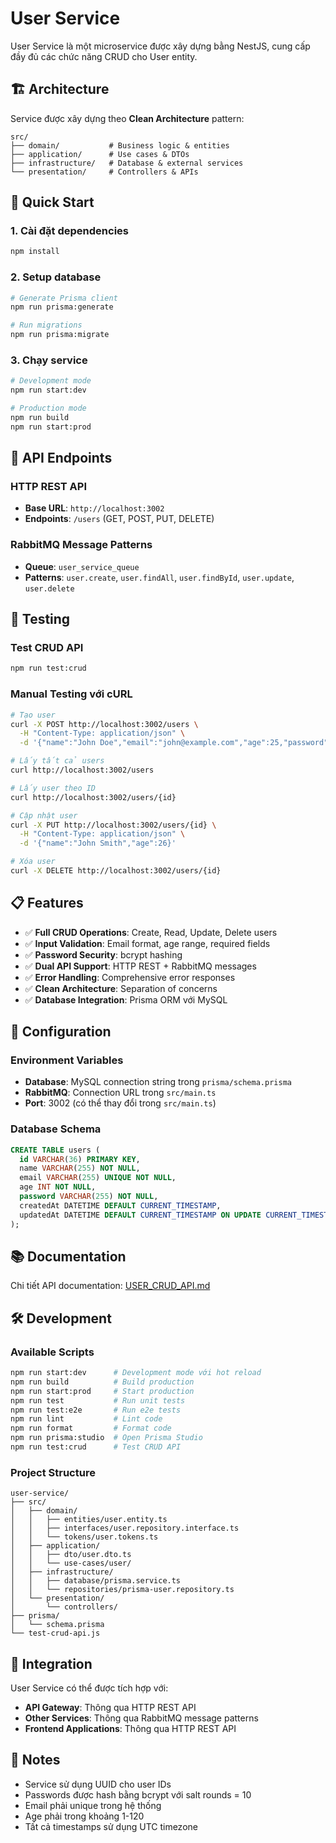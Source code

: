 # User Service

User Service là một microservice được xây dựng bằng NestJS, cung cấp đầy đủ các chức năng CRUD cho User entity.

## 🏗️ Architecture

Service được xây dựng theo **Clean Architecture** pattern:

```
src/
├── domain/           # Business logic & entities
├── application/      # Use cases & DTOs
├── infrastructure/   # Database & external services
└── presentation/     # Controllers & APIs
```

## 🚀 Quick Start

### 1. Cài đặt dependencies
```bash
npm install
```

### 2. Setup database
```bash
# Generate Prisma client
npm run prisma:generate

# Run migrations
npm run prisma:migrate
```

### 3. Chạy service
```bash
# Development mode
npm run start:dev

# Production mode
npm run build
npm run start:prod
```

## 📡 API Endpoints

### HTTP REST API
- **Base URL**: `http://localhost:3002`
- **Endpoints**: `/users` (GET, POST, PUT, DELETE)

### RabbitMQ Message Patterns
- **Queue**: `user_service_queue`
- **Patterns**: `user.create`, `user.findAll`, `user.findById`, `user.update`, `user.delete`

## 🧪 Testing

### Test CRUD API
```bash
npm run test:crud
```

### Manual Testing với cURL
```bash
# Tạo user
curl -X POST http://localhost:3002/users \
  -H "Content-Type: application/json" \
  -d '{"name":"John Doe","email":"john@example.com","age":25,"password":"password123"}'

# Lấy tất cả users
curl http://localhost:3002/users

# Lấy user theo ID
curl http://localhost:3002/users/{id}

# Cập nhật user
curl -X PUT http://localhost:3002/users/{id} \
  -H "Content-Type: application/json" \
  -d '{"name":"John Smith","age":26}'

# Xóa user
curl -X DELETE http://localhost:3002/users/{id}
```

## 📋 Features

- ✅ **Full CRUD Operations**: Create, Read, Update, Delete users
- ✅ **Input Validation**: Email format, age range, required fields
- ✅ **Password Security**: bcrypt hashing
- ✅ **Dual API Support**: HTTP REST + RabbitMQ messages
- ✅ **Error Handling**: Comprehensive error responses
- ✅ **Clean Architecture**: Separation of concerns
- ✅ **Database Integration**: Prisma ORM với MySQL

## 🔧 Configuration

### Environment Variables
- **Database**: MySQL connection string trong `prisma/schema.prisma`
- **RabbitMQ**: Connection URL trong `src/main.ts`
- **Port**: 3002 (có thể thay đổi trong `src/main.ts`)

### Database Schema
```sql
CREATE TABLE users (
  id VARCHAR(36) PRIMARY KEY,
  name VARCHAR(255) NOT NULL,
  email VARCHAR(255) UNIQUE NOT NULL,
  age INT NOT NULL,
  password VARCHAR(255) NOT NULL,
  createdAt DATETIME DEFAULT CURRENT_TIMESTAMP,
  updatedAt DATETIME DEFAULT CURRENT_TIMESTAMP ON UPDATE CURRENT_TIMESTAMP
);
```

## 📚 Documentation

Chi tiết API documentation: [USER_CRUD_API.md](./USER_CRUD_API.md)

## 🛠️ Development

### Available Scripts
```bash
npm run start:dev      # Development mode với hot reload
npm run build          # Build production
npm run start:prod     # Start production
npm run test           # Run unit tests
npm run test:e2e       # Run e2e tests
npm run lint           # Lint code
npm run format         # Format code
npm run prisma:studio  # Open Prisma Studio
npm run test:crud      # Test CRUD API
```

### Project Structure
```
user-service/
├── src/
│   ├── domain/
│   │   ├── entities/user.entity.ts
│   │   ├── interfaces/user.repository.interface.ts
│   │   └── tokens/user.tokens.ts
│   ├── application/
│   │   ├── dto/user.dto.ts
│   │   └── use-cases/user/
│   ├── infrastructure/
│   │   ├── database/prisma.service.ts
│   │   └── repositories/prisma-user.repository.ts
│   └── presentation/
│       └── controllers/
├── prisma/
│   └── schema.prisma
└── test-crud-api.js
```

## 🔗 Integration

User Service có thể được tích hợp với:
- **API Gateway**: Thông qua HTTP REST API
- **Other Services**: Thông qua RabbitMQ message patterns
- **Frontend Applications**: Thông qua HTTP REST API

## 📝 Notes

- Service sử dụng UUID cho user IDs
- Passwords được hash bằng bcrypt với salt rounds = 10
- Email phải unique trong hệ thống
- Age phải trong khoảng 1-120
- Tất cả timestamps sử dụng UTC timezone
